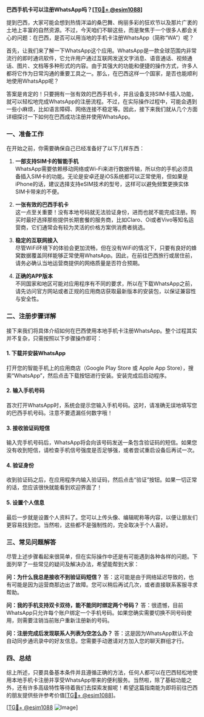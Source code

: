 **巴西手机卡可以注册WhatsApp吗？[[TG💪+ @esim1088](https://t.me/s/esim1088)]**

提到巴西，大家可能会想到热情洋溢的桑巴舞、绚丽多彩的狂欢节以及那片广袤的土地上丰富的自然资源。不过，今天咱们不聊这些，而是聚焦于一个很多人都会关心的问题：在巴西，是否可以用当地的手机卡注册WhatsApp（简称“WA”）呢？

首先，让我们来了解一下WhatsApp这个应用。WhatsApp是一款全球范围内非常流行的即时通讯软件，它允许用户通过互联网发送文字消息、语音通话、视频通话、图片、文档等多种形式的内容。由于其强大的功能和便捷的操作方式，许多人都将它作为日常沟通的重要工具之一。那么，在巴西这样一个国家，是否也能顺利地使用WhatsApp呢？

答案是肯定的！只要拥有一张有效的巴西手机卡，并且设备支持SIM卡插入功能，就可以轻松地完成WhatsApp的注册流程。不过，在实际操作过程中，可能会遇到一些小麻烦，比如语言障碍、网络连接不稳定等。因此，接下来我们就从几个方面详细探讨一下如何在巴西成功注册并使用WhatsApp。

### 一、准备工作

在开始之前，你需要确保自己已经准备好了以下几样东西：

1. **一部支持SIM卡的智能手机**  
   WhatsApp需要依赖移动网络或Wi-Fi来进行数据传输，所以你的手机必须具备插入SIM卡的功能。无论是安卓还是iOS系统都可以正常使用，但如果是iPhone的话，建议选择支持eSIM技术的型号，这样可以避免频繁更换实体SIM卡带来的不便。

2. **一张有效的巴西手机卡**  
   这一点至关重要！没有本地号码就无法验证身份，进而也就不能完成注册。购买时最好选择那些提供长期套餐的服务商，比如Claro、Oi或者Vivo等知名运营商，它们通常会有较为灵活的价格方案供消费者挑选。

3. **稳定的互联网接入**  
   尽管WiFi环境下的体验会更加流畅，但在没有WiFi的情况下，只要有良好的蜂窝数据覆盖同样能够正常使用WhatsApp。因此，在前往巴西旅行或居住前，请务必确认当地运营商提供的网络质量是否符合预期。

4. **正确的APP版本**  
   不同国家和地区可能对应用程序有不同的要求，所以在下载WhatsApp之前，请先访问官方网站或者正规的应用商店获取最新版本的安装包，以保证兼容性与安全性。

### 二、注册步骤详解

接下来我们将具体介绍如何在巴西使用本地手机卡注册WhatsApp。整个过程其实并不复杂，只需按照以下步骤操作即可：

#### 1. 下载并安装WhatsApp
打开您的智能手机上的应用商店（Google Play Store 或 Apple App Store），搜索“WhatsApp”，然后点击下载按钮进行安装。安装完成后启动程序。

#### 2. 输入手机号码
首次打开WhatsApp时，系统会提示您输入手机号码。这时，请准确无误地填写您的巴西手机号码。注意不要遗漏任何数字哦！

#### 3. 接收验证码短信
输入完手机号码后，WhatsApp将会向该号码发送一条包含验证码的短信。如果您没有收到短信，请检查手机信号强度是否足够强，或者尝试重启设备后再试一次。

#### 4. 验证身份
收到验证码之后，在应用程序内输入验证码，然后点击“验证”按钮。如果一切正常的话，您应该很快就能看到欢迎界面了！

#### 5. 设置个人信息
最后一步就是设置个人资料了。您可以上传头像、编辑昵称等内容，以便让朋友们更容易找到您。当然啦，这些都不是强制性的，完全取决于个人喜好。

### 三、常见问题解答

尽管上述步骤看起来很简单，但在实际操作中还是有可能遇到各种各样的问题。下面列举了一些常见的疑问及解决办法，希望能帮到大家：

**问：为什么我总是接收不到验证码短信？**
答：这可能是由于网络延迟导致的，也有可能是因为运营商那边出了故障。您可以稍后再试几次，或者直接联系客服寻求帮助。

**问：我的手机支持双卡双待，能不能同时绑定两个号码？**
答：很遗憾，目前WhatsApp只允许每个账户绑定一个手机号码。如果您确实需要切换不同号码使用，则需要注销当前账户重新注册新的号码。

**问：注册完成后发现联系人列表为空怎么办？**
答：这是因为WhatsApp默认不会自动同步通讯录中的好友信息。您需要手动邀请对方加入您的聊天群组才行。

### 四、总结

综上所述，只要具备基本条件并且遵循正确的方法，任何人都可以在巴西轻松地使用本地手机卡注册并享受WhatsApp带来的便利服务。当然啦，除了基础功能之外，还有许多高级特性等待着我们去探索发掘呢！希望这篇指南能为即将前往巴西的朋友提供些许参考价值[[TG💪+ @esim1088](https://t.me/s/esim1088)]。

[[TG💪+ @esim1088](https://t.me/s/esim1088) ![Image](https://i.postimg.cc/4NQfJmqS/Snipaste-2025-05-13-00-14-12.png)]